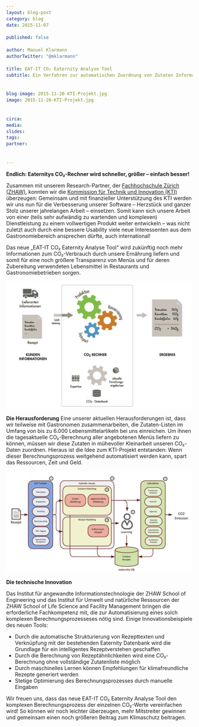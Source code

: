 ```yaml
---
layout: blog-post
category: blog
date: 2015-11-07

published: false

author: Manuel Klarmann
authorTwitter: "@mklarmann"

title: EAT-IT CO₂ Eaternity Analyse Tool
subtitle: Ein Verfahren zur automatischen Zuordnung von Zutaten Informationen


blog-image: 2015-11-20-KTI-Projekt.jpg
image: 2015-11-20-KTI-Projekt.jpg


circa:
media:
slides:
tags:
partner:


---
```


**Endlich: Eaternitys CO₂-Rechner wird schneller, größer – einfach besser!**

Zusammen mit unserem Research-Partner, der [Fachhochschule Zürich (ZHAW)][2], konnten wir die [Kommission für Technik und Innovation (KTI)][1] überzeugen: Gemeinsam und mit finanzieller Unterstützung des KTI werden wir uns nun für die Verbesserung unserer Software – Herzstück und ganzer Stolz unserer jahrelangen Arbeit – einsetzen. Somit kann sich unsere Arbeit von einer (teils sehr aufwändig zu wartenden und komplexen) Dienstleistung zu einem vollwertigen Produkt weiter entwickeln – was nicht zuletzt auch durch eine bessere Usability viele neue Interessenten aus dem Gastronomiebereich ansprechen dürfte, auch international!

Das neue „EAT-IT CO₂ Eaternity Analyse Tool“ wird zukünftig noch mehr Informationen zum CO₂-Verbrauch durch unsere Ernährung liefern und somit für eine noch größere Transparenz von Menüs und für deren Zubereitung verwendeten Lebensmittel in Restaurants und Gastronomiebetrieben sorgen.

![skizze1](/img/blog/2015-11-20-KTI-Projekt/skizze1.png "Die Zuordnung der Zutaten ermöglicht automatische CO₂ Berechnungen.")

**Die Herausforderung**
Eine unserer aktuellen Herausforderungen ist, dass wir teilweise mit Gastronomen zusammenarbeiten, die Zutaten-Listen im Umfang von bis zu 6.000 Lebensmittelartikeln bei uns einreichen. Um ihnen die tagesaktuelle CO₂-Berechnung aller angebotenen Menüs liefern zu können, müssen wir diese Zutaten in mühevoller Kleinarbeit unseren CO₂-Daten zuordnen. Hieraus ist die Idee zum KTI-Projekt entstanden: Wenn dieser Berechnungsprozess weitgehend automatisiert werden kann, spart das Ressourcen, Zeit und Geld.


![skizze2](/img/blog/2015-11-20-KTI-Projekt/skizze2.png "Die Algorithmen kombinieren Worterkennung und Rezeptanalyse.")

**Die technische Innovation**

Das Institut für angewandte Informationstechnologie der ZHAW School of Engineering und das Institut für Umwelt und natürliche Ressourcen der ZHAW School of Life Science and Facility Management bringen die erforderliche Fachkompetenz mit, die zur Automatisierung eines solch komplexen Berechnungsprozesseses nötig sind.
Einige Innovationsbeispiele des neuen Tools:
-	Durch die automatische Strukturierung von Rezepttexten und Verknüpfung mit der bestehenden Eaternity Datenbank wird die Grundlage für ein intelligentes Rezeptverstehen geschaffen
-	Durch die Berechnung von Rezeptähnlichkeiten wird eine CO₂-Berechnung ohne vollständige Zutatenliste möglich
-	Durch maschinelles Lernen können Empfehlungen für klimafreundliche Rezepte generiert werden
-	Stetige Optimierung des Berechnungsprozesses durch manuelle Eingaben

Wir freuen uns, dass das neue EAT-IT CO₂ Eaternity Analyse Tool den komplexen Berechnungsprozess der einzelnen CO₂-Werte vereinfachen wird! So können wir noch leichter überzeugen, mehr Mitstreiter gewinnen und gemeinsam einen noch größeren Beitrag zum Klimaschutz beitragen.


[1]:https://www.kti.admin.ch/kti/de/home.html
[2]:https://www.zhaw.ch/de/hochschule/
